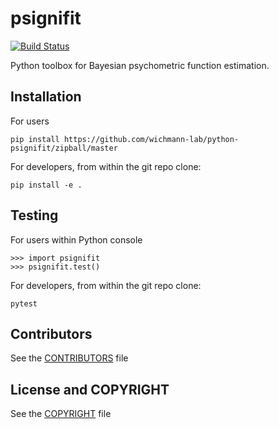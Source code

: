 # psignifit

[![Build Status](https://github.com/tomwallis/python-psignifit/actions/workflows/test.yml/badge.svg)](https://github.com/tomwallis/python-psignifit/actions/workflows/test.yml)

Python toolbox for Bayesian psychometric function estimation.

## Installation
For users

```
pip install https://github.com/wichmann-lab/python-psignifit/zipball/master
```

For developers, from within the git repo clone:

```
pip install -e .
```
## Testing
For users within Python console

```
>>> import psignifit
>>> psignifit.test()
```

For developers, from within the git repo clone:

```
pytest
```

## Contributors

See the [CONTRIBUTORS](https://github.com/wichmann-lab/python-psignifit/blob/master/CONTRIBUTORS) file

## License and COPYRIGHT

See the [COPYRIGHT](https://github.com/wichmann-lab/python-psignifit/blob/master/COPYRIGHT) file

